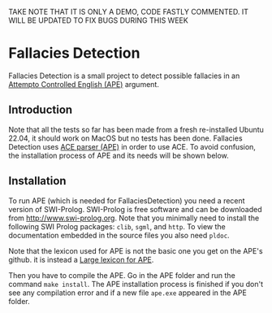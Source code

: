 TAKE NOTE THAT IT IS ONLY A DEMO, CODE FASTLY COMMENTED.
IT WILL BE UPDATED TO FIX BUGS DURING THIS WEEK


# Fallacies Detection

Fallacies Detection is a small project to detect possible fallacies in an [Attempto Controlled English (APE)](http://attempto.ifi.uzh.ch/site/) argument.

## Introduction

Note that all the tests so far has been made from a fresh re-installed Ubuntu 22.04, it should work on MacOS but no tests has been done.
Fallacies Detection uses [ACE parser (APE)](https://github.com/Attempto/APE) in order to use ACE. To avoid confusion, the installation process of APE and its needs will be shown below.

## Installation

To run APE (which is needed for FallaciesDetection) you need a recent version of SWI-Prolog.
SWI-Prolog is free software and can be downloaded from <http://www.swi-prolog.org>. Note that you
minimally need to install the following SWI Prolog packages: `clib`, `sgml`, and `http`. To view
the documentation embedded in the source files you also need `pldoc`.

Note that the lexicon used for APE is not the basic one you get on the APE's github. it is instead a [Large lexicon for APE](https://github.com/Attempto/Clex).

Then you have to compile the APE. Go in the APE folder and run the command `make install`. 
The APE installation process is finished if you don't see any compilation error and if a new file `ape.exe` appeared in the APE folder.

